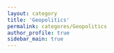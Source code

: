 ```yaml
---
layout: category
title: 'Geopolitics'
permalink: categores/Geopolitics
author_profile: true
sidebar_main: true
---
```


